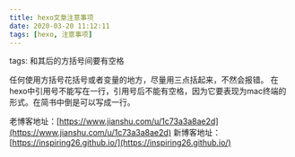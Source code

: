 ```yaml
---
title: hexo文章注意事项
date: 2020-03-20 11:12:11
tags: [hexo, 注意事项]
---
```

tags: 和其后的方括号间要有空格

任何使用方括号花括号或者变量的地方，尽量用三点括起来，不然会报错。
在hexo中引用号不能写在一行，引用号后不能有空格，因为它要表现为mac终端的形式。在简书中倒是可以写成一行。







老博客地址：[https://www.jianshu.com/u/1c73a3a8ae2d](https://www.jianshu.com/u/1c73a3a8ae2d)
新博客地址：[https://inspiring26.github.io/](https://inspiring26.github.io/)
